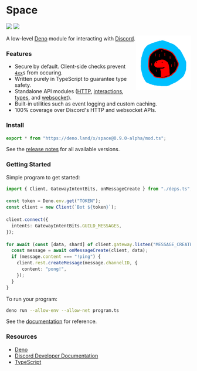 # Space

[![](https://github.com/Apacheli/Space/actions/workflows/ci.yaml/badge.svg)](https://github.com/Apacheli/Space/actions/workflows/ci.yaml)
[![](https://canary.discord.com/api/guilds/812458966357377067/widget.png)](https://discord.gg/UQuA3EwXCV)

<img align=right src=assets/space_logo.png height=150px>

A low-level [Deno](https://deno.land/) module for interacting with
[Discord](https://discord.com/).

### Features

- Secure by default. Client-side checks prevent
  [`4xx`](https://developer.mozilla.org/en-US/docs/Web/HTTP/Status#client_error_responses)s
  from occuring.
- Written purely in TypeScript to guarantee type safety.
- Standalone API modules ([HTTP](lib/api/http),
  [interactions](lib/api/interactions), [types](lib/api/types), and
  [websocket](lib/api/websocket)).
- Built-in utilities such as event logging and custom caching.
- 100% coverage over Discord's HTTP and websocket APIs.

### Install

```ts
export * from "https://deno.land/x/space@0.9.0-alpha/mod.ts";
```

See the [release notes](RELEASES.md) for all available versions.

### Getting Started

Simple program to get started:

```ts
import { Client, GatewayIntentBits, onMessageCreate } from "./deps.ts";

const token = Deno.env.get("TOKEN");
const client = new Client(`Bot ${token}`);

client.connect({
  intents: GatewayIntentBits.GUILD_MESSAGES,
});

for await (const [data, shard] of client.gateway.listen("MESSAGE_CREATE")) {
  const message = await onMessageCreate(client, data);
  if (message.content === "!ping") {
    client.rest.createMessage(message.channelID, {
      content: "pong!",
    });
  }
}
```

To run your program:

```sh
deno run --allow-env --allow-net program.ts
```

See the
[documentation](https://doc.deno.land/https//deno.land/x/space@0.9.0-alpha/mod.ts)
for reference.

### Resources

- [Deno](https://deno.land/)
- [Discord Developer Documentation](https://discord.dev/)
- [TypeScript](https://www.typescriptlang.org/)
